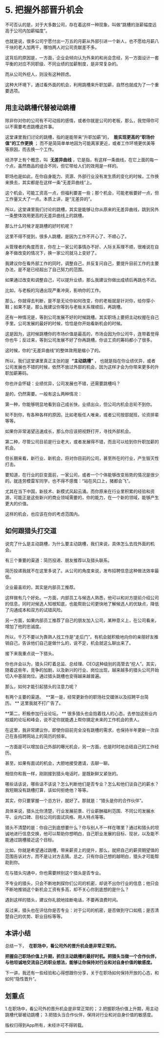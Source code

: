 # 5. 把握外部晋升机会

不可否认的是，对于大多数公司，存在着这样一种现象，叫做“跳槽的涨薪幅度远高于公司内加薪幅度”。

也就是说，很多公司宁愿付出一万五的月薪从外部引进一个新人，也不愿给月薪八千块的老人加两千，哪怕两人对公司贡献差不多。

这背后的原因是，一方面，企业会倾向认为外来的和尚会念经，另一方面设计一套平衡的对应不同职级、不同业绩的加薪制度，是非常复杂的。

而从公司外挖人，则没有这种顾虑。

这种大环境下，通过看外面的机会，利用跳槽来升职加薪，自然也就成为了一个重要选项。

## 用主动跳槽代替被动跳槽

除非你对你的公司有不可动摇的感情，或者你就是公司的老板，那么，我觉得你可以不需要考虑跳槽这件事。

这堂课里我们讨论的跳槽，指的是能带来“升职加薪”的，  **能实现更高的“职场价值”的工作更换** ； 而不是简简单单地因为可能离家更近，或者工作环境更优美等等原因，而去换一个工作。

经济学上有个概念，叫  **无差异曲线** ，它是指，有这样一条曲线，在它上面的每一个点，虽然商品的组合不同，但它带给人们的效用是一样的。

职场也是如此，在你自身能力、资源、外部行业没有发生质的变化的时候，工作换来换去，其实都是在这样一条“无差异曲线”上。

这个机会，可能工资高一点，但福利要差一些；那个机会，可能老板要好一点，但工作量又大了一点。本质上讲，是“无差异的”。

所以，这堂课里我们讨论的跳槽，其实是能够让你从原来的无差异曲线，跳到另外一条整体效用更高的无差异曲线上的跳槽。

那么什么时候才是跳槽的好时机呢？

这里不得不提到，很多人跳槽，是因为工作不开心了、不顺心了。

从管理者的角度而言，你在上一家公司事情办不好、人际关系理不顺，很难说在自身不做改变的情况下，换一家公司就马上变好了。

我建议你在看外部工作的同时，调整自己，并反复问自己，要提升目前工作的主要办法，是不是已经超出了自己努力的范围。

如果通过改变和调整自己，可以提升业绩，那么我建议你做出成绩后再跳也不迟。

比如，与老板的沟通出现严重冲突，影响你的工作。

那么，你就得去判断，是不是无论你如何改变，你的老板就是针对你，给你穿小鞋；如果不是，那么我建议你等到与老板关系理顺后，再跳槽。

还有一种情况是，等到公司发展不好的时候跳槽。其实职场上要把主动权握在自己手里。公司发展的最好的时候，恰恰是你开始看新机会的时候。

这是因为，这时候跳槽你的市场价值是最高的，市场会因为你公司牛，连带着觉得你也牛；反过来，等到公司发展不好了你再跳槽，你谈工资的筹码都小了很多。

这时候，你的“无差异曲线”的整体效用是缩小了的。

所以，我们这堂课里真正主张的是  **“主动跳槽”** ， 也就是指在你业绩优异，或者公司发展也不错的时候，依然不放过外部的机会，因为这样才会为你带来更多的升职加薪筹码。

你也许会怀疑：业绩优异，公司发展也不错，还需要跳槽吗？

是的，仍然需要。一般有这么两种情况：

第一种，你能够明显地看到自己成长快，业绩出众，但公司内机会总轮不到你。

轮不到你，有各种各样的原因，比如老板任人唯亲，或者公司按部就班，论资排辈等等。

如果你非常渴望迅速成长，那么你应该把视野打开，寻找外部机会。

第二种，尽管公司目前是行业老大，或者发展得不错，而且可以给到你升职加薪的机会。

但长期来看，新行业、新机会，将对你目前的公司，甚至所在的行业，产生毁灭性打击。

要知道，在行业的巨变面前，一家公司，或者一个个体能够改变局势的情况是很少的。就连劳模雷军同学，也不得不感慨：“站在风口上，猪都会飞”。

尤其在当下中国，新技术、新模式风起云涌。而你原来在行业里积累的经验和资源，可能正是这些新兴的商业领域需要的，你的能力，在一个新的领域，能够产生更大的价值。

这样的机会，也应该在你的考虑范围内。

## 如何跟猎头打交道

说完了什么是主动跳槽，为什么要主动跳槽，我们来说，具体怎么去找外面的机会。

有三个重要的渠道：简历投递、朋友推荐以及猎头联系。

简历投递我就不在这里多说了。从公司的角度来说，发布招聘信息这种做法效率最低。

企业最喜欢的，其实是内部员工推荐。

这样做有几个好处。一方面，内部员工与候选人熟悉，他可以和对方提前介绍公司的信息，同时对候选人知根知底，也能帮助公司更快地了解候选人的优缺点，降低了沟通成本和双方的试错风险。

另一方面，如果内部员工推荐了自己的朋友加入公司，某种意义上，在公司看来，增加了他的忠诚度。

所以，千万不要以为靠熟人找工作是“走后门”。有机会就积极地向你的亲朋好友推销自己，告诉他们自己是做什么的，说不定，机会就这么聊出来了。

接下来我重点说一下猎头。

你也许会以为，猎头只盯着总监、总经理、CEO这种级别的高管去“挖人”。其实，随着这些年，竞争的加剧，以及新兴的行业、岗位出现，越来越多的猎头公司开始切入中基层岗位。通过猎头跳槽也变得越来越普遍。

那么，如何才能引起猎头的注意力呢？

有两个主要的渠道。  **第一是，经常更新你的职场社交媒体以及招聘平台简历。 ** 这里我就不打广告了。

 **第二，积极参加行业论坛。 ** 很多猎头也会抱着找人的心态，去参加这些业内权威的论坛和峰会，说不定你就能遇上帮你搞定未来的工作机会的贵人。

在这里，我非常建议你，即使你目前完全没有跳槽的需求，也保持半年更新一次自己在各招聘网站上的简历的频率。

一方面是可以增加自己外部的曝光机会，另一方面，也是时时地总结自己的工作经历。

甚至，如果有面试的机会，大胆地接受邀请，去聊一聊。

相信你和我一样，刚刚接到猎头电话时，是既新鲜又紧张的。

哪些话该说，哪些话不该说？怎么判断他们是否专业？怎么和他们谈自己的薪水？我短期没有跳槽打算，该如何拒绝他？等等。

其实，你只要掌握一个总方针，就好了。那就是：“猎头是你的合作伙伴”。

具体来说，猎头比你清楚，行业发展前景、行业薪酬福利范围、不同公司发展水平、业内口碑、目标公司的面试风格、用人特点等等。

猎头不清楚的是：你自己到底想要什么？你与别人不一样在哪里？通过和猎头的坦诚地进行信息交换，他可以帮助你想明白，自己职业发展的目标、现状，以及能不能通过跳槽接近这个目标。

比如，你就是希望通过跳槽，带来薪资上的提升，那么，就把自己的薪资期望值的范围告诉对方，而不是让对方去猜。总之，只有你自己想的越明白，猎头才可能帮助到你。

在与猎头沟通中，你也需要辨别这个猎头是否专业。

不专业的猎头，只会不断地刺探你们公司的机密，却说不出你行业的信息；他只会不断地推销这个新机会工资有多高，却不关心你到底想的是什么？

遇到这样的猎头，建议你礼貌地挂断电话，不要再浪费时间。

反过来，猎头也在评估你是否专业：对于公司的机密，是否做到守口如瓶；是否清楚自己的优势、职业目标等等。

## 本讲小结

总结一下，  **在职场中，看公司外的晋升机会是非常正常的。**

 **把握自己职场价值上升期，抓住主动跳槽的最好时机。把猎头当做一个合作伙伴，与他坦诚地交流自己的职业想法，能够让你保持对行业和对自身价值的敏感度。**

下一讲，我还有一些经验和心得想跟你分享，关于在职场如何保持开放的心态，和如何“隐性晋升”。

## 划重点

1.在职场中，看公司外的晋升机会是非常正常的；
2.把握职场价值上升期，用主动跳槽代替被动跳槽；
3.把猎头当合作伙伴，保持对行业和对自身价值的敏感度。

版权归得到App所有，未经许可不得转载。

---
